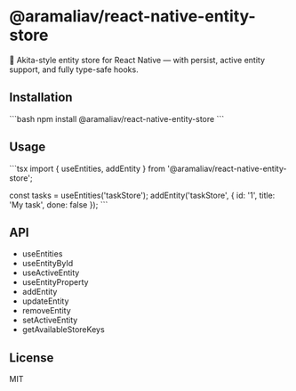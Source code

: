 # @aramaliav/react-native-entity-store

🔌 Akita-style entity store for React Native — with persist, active entity support, and fully type-safe hooks.

## Installation
\`\`\`bash
npm install @aramaliav/react-native-entity-store
\`\`\`

## Usage
\`\`\`tsx
import { useEntities, addEntity } from '@aramaliav/react-native-entity-store';

const tasks = useEntities('taskStore');
addEntity('taskStore', { id: '1', title: 'My task', done: false });
\`\`\`

## API
- useEntities
- useEntityById
- useActiveEntity
- useEntityProperty
- addEntity
- updateEntity
- removeEntity
- setActiveEntity
- getAvailableStoreKeys

## License
MIT
